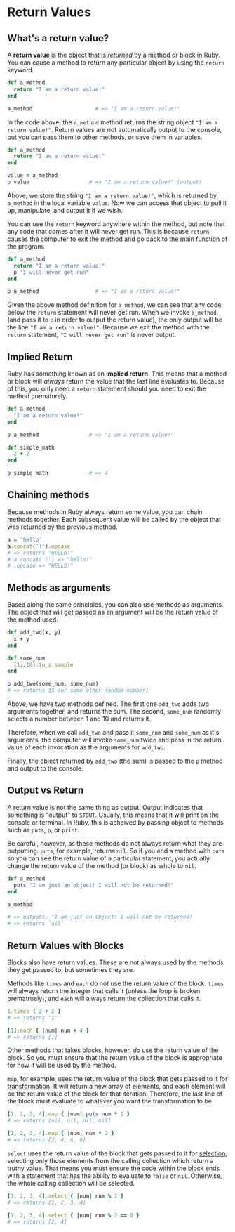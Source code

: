 # Return Values

## What's a return value?

A **return value** is the object that is _returned_ by a method or block in Ruby. You can cause a method to return any particular object by using the `return` keyword.

```ruby
def a_method
  return "I am a return value!"
end

a_method                    # => "I am a return value!"
```

In the code above, the `a_method` method returns the string object `"I am a return value!"`. Return values are not automatically output to the console, but you can pass them to other methods, or save them in variables.

```ruby
def a_method
  return "I am a return value!"
end

value = a_method
p value                   # => "I am a return value!" (output)
```

Above, we store the string `"I am a return value!"`, which is returned by `a_method` in the local variable `value`. Now we can access that object to pull it up, manipulate, and output it if we wish.

You can use the `return` keyword anywhere within the method, but note that any code that comes after it will never get run. This is because `return` causes the computer to exit the method and go back to the main function of the program.

```ruby
def a_method
  return "I am a return value!"
  p "I will never get run"
end

p a_method                  # => "I am a return value!"
```

Given the above method definition for `a_method`, we can see that any code below the `return` statement will never get run. When we invoke `a_method`, (and pass it to `p` in order to output the return value), the only output will be the line `"I am a return value!"`. Because we exit the method with the `return` statement, `"I will never get run"` is never output.

## Implied Return

Ruby has something known as an **implied return**. This means that a method or block will _always_ return the value that the last line evaluates to. Because of this, you only need a `return` statement should you need to exit the method prematurely.

```ruby
def a_method
  "I am a return value!"
end

p a_method                # => "I am a return value!"

def simple_math
  2 + 2
end

p simple_math             # => 4
```

## Chaining methods

Because methods in Ruby always return some value, you can chain methods together. Each subsequent value will be called by the object that was returned by the previous method.

```ruby
a = 'hello'
a.concat('!').upcase
# => returns "HELLO!"
# a.concat('!') => "hello!"
# .upcase => "HELLO!"
```

## Methods as arguments

Based along the same principles, you can also use methods as arguments. The object that will get passed as an argument will be the return value of the method used.

```ruby
def add_two(x, y)
  x + y
end

def some_num
  (1..10).to_a.sample
end

p add_two(some_num, some_num)
# => returns 15 (or some other random number)
```

Above, we have two methods defined. The first one `add_two` adds two arguments together, and returns the sum. The second, `some_num` randomly selects a number between 1 and 10 and returns it.

Therefore, when we call `add_two` and pass it `some_num` and `some_num` as it's arguments, the computer will invoke `some_num` twice and pass in the return value of each invocation as the arguments for `add_two`.

Finally, the object returned by `add_two` (the sum) is passed to the `p` method and output to the console.

## Output vs Return

A return value is not the same thing as output. Output indicates that something is "output" to `STOUT`. Usually, this means that it will print on the console or terminal. In Ruby, this is acheived by passing object to methods such as `puts`, `p`, or `print`.

Be careful, however, as these methods do not always return what they are outputting. `puts`, for example, returns `nil`. So if you end a method with `puts` so you can see the return value of a particular statement, you actually change the return value of the method (or block) as whole to `nil`.

```ruby
def a_method
  puts "I am just an object! I will not be returned!"
end

a_method 

# => outputs, "I am just an object! I will not be returned!
# => returns `nil`
```

## Return Values with Blocks

Blocks also have return values. These are not always used by the methods they get passed to, but sometimes they are.

Methods like `times` and `each` do not use the return value of the block. `times` will always return the integer that calls it (unless the loop is broken prematruely), and `each` will always return the collection that calls it.

```ruby
1.times { 2 + 2 }
# => returns '1'

[1].each { |num| num + 4 }
# => returns [1]
```

Other methods that takes blocks, however, _do_ use the return value of the block. So you must ensure that the return value of the block is appropriate for how it will be used by the method.

`map`, for example, uses the return value of the block that gets passed to it for [transformation](./working_with_collections.md#transformation). It will return a new array of elements, and each element will be the return value of the block for that iteration. Therefore, the last line of the block must evaluate to whatever you want the transformation to be.

```ruby
[1, 2, 3, 4].map { |num| puts num * 2 }
# => returns [nil, nil, nil, nil]

[1, 2, 3, 4].map { |num| num * 2 }
# => returns [2, 4, 6, 8]
```

`select` uses the return value of the block that gets passed to it for [selection](./working_with_collections.md#selection), selecting only those elements from the calling collection which return a truthy value. That means you must ensure the code within the block ends with a statement that has the ability to evaluate to `false` or `nil`. Otherwise, the whole calling collection will be selected.

```ruby
[1, 2, 3, 4].select { |num| num % 2 }
# => returns [1, 2, 3, 4]

[1, 2, 3, 4].select { |num| num % 2 == 0 }
# => returns [2, 4]
```
